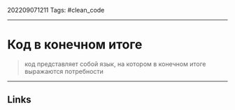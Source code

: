202209071211
Tags: #clean_code

---

# Код в конечном итоге
> код представляет собой язык, на котором в конечном итоге выражаются потребности

---
## Links
